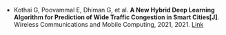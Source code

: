 * Kothai G, Poovammal E, Dhiman G, et al. <b>A New Hybrid Deep Learning Algorithm for Prediction of Wide Traffic Congestion in Smart Cities[J]</b>. Wireless Communications and Mobile Computing, 2021, 2021. [Link](https://www.hindawi.com/journals/wcmc/2021/5583874/)